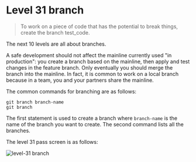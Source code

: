 
# Level 31 branch

> To work on a piece of code that has the potential to break things, create the
> branch test_code.

The next 10 levels are all about branches.

A safe development should not affect the mainline currently used "in
production": you create a branch based on the mainline, then apply and test
changes in the feature branch. Only eventually you should merge the branch into
the mainline. In fact, it is common to work on a local branch because in a
team, you and your partners share the mainline.

The common commands for branching are as follows:

```shell
git branch branch-name
git branch
```

The first statement is used to create a branch where `branch-name` is the name
of the branch you want to create. The second command lists all the branches.

The level 31 pass screen is as follows:

![level-31 branch](images/level-31-branch.png)
